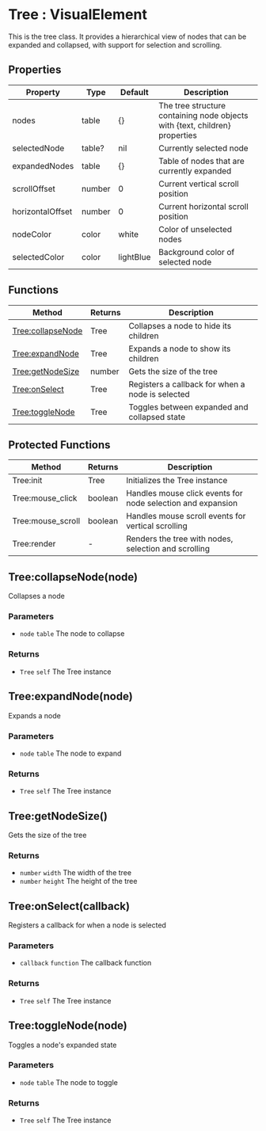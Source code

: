 # Tree : VisualElement
This is the tree class. It provides a hierarchical view of nodes that can be expanded and collapsed,
with support for selection and scrolling.

## Properties

|Property|Type|Default|Description|
|---|---|---|---|
|nodes|table|{}|The tree structure containing node objects with {text, children} properties
|selectedNode|table?|nil|Currently selected node
|expandedNodes|table|{}|Table of nodes that are currently expanded
|scrollOffset|number|0|Current vertical scroll position
|horizontalOffset|number|0|Current horizontal scroll position
|nodeColor|color|white|Color of unselected nodes
|selectedColor|color|lightBlue|Background color of selected node

## Functions

|Method|Returns|Description|
|---|---|---|
|[Tree:collapseNode](#tree-collapsenode)|Tree|Collapses a node to hide its children
|[Tree:expandNode](#tree-expandnode)|Tree|Expands a node to show its children
|[Tree:getNodeSize](#tree-getnodesize)|number|Gets the size of the tree
|[Tree:onSelect](#tree-onselect)|Tree|Registers a callback for when a node is selected
|[Tree:toggleNode](#tree-togglenode)|Tree|Toggles between expanded and collapsed state


## Protected Functions

|Method|Returns|Description|
|---|---|---|
|Tree:init|Tree|Initializes the Tree instance
|Tree:mouse_click|boolean|Handles mouse click events for node selection and expansion
|Tree:mouse_scroll|boolean|Handles mouse scroll events for vertical scrolling
|Tree:render|-|Renders the tree with nodes, selection and scrolling

## Tree:collapseNode(node)
Collapses a node

### Parameters
* `node` `table` The node to collapse

### Returns
* `Tree` `self` The Tree instance

## Tree:expandNode(node)
Expands a node

### Parameters
* `node` `table` The node to expand

### Returns
* `Tree` `self` The Tree instance

## Tree:getNodeSize()
Gets the size of the tree

### Returns
* `number` `width` The width of the tree
* `number` `height` The height of the tree

## Tree:onSelect(callback)
Registers a callback for when a node is selected

### Parameters
* `callback` `function` The callback function

### Returns
* `Tree` `self` The Tree instance

## Tree:toggleNode(node)
Toggles a node's expanded state

### Parameters
* `node` `table` The node to toggle

### Returns
* `Tree` `self` The Tree instance


